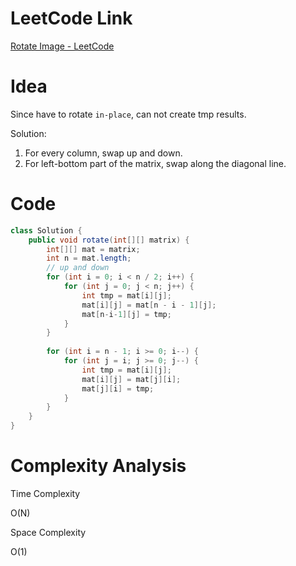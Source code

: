 # LeetCode Link

[Rotate Image - LeetCode](https://leetcode.com/problems/rotate-image/)

# Idea

Since have to rotate `in-place`, can not create tmp results.

Solution:

1.   For every column, swap up and down.
2.   For left-bottom part of the matrix, swap along the diagonal line.

# Code

```java
class Solution {
    public void rotate(int[][] matrix) {
        int[][] mat = matrix;
        int n = mat.length;
        // up and down
        for (int i = 0; i < n / 2; i++) {
            for (int j = 0; j < n; j++) {
                int tmp = mat[i][j];
                mat[i][j] = mat[n - i - 1][j];
                mat[n-i-1][j] = tmp;
            }
        }
        
        for (int i = n - 1; i >= 0; i--) {
            for (int j = i; j >= 0; j--) {
                int tmp = mat[i][j];
                mat[i][j] = mat[j][i];
                mat[j][i] = tmp;
            }
        }
    }
}
```

# Complexity Analysis

Time Complexity

O(N)

Space Complexity

O(1)
